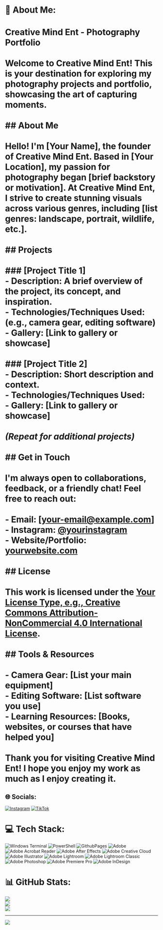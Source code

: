 # 💫 About Me:
# Creative Mind Ent - Photography Portfolio<br><br>Welcome to Creative Mind Ent! This is your destination for exploring my photography projects and portfolio, showcasing the art of capturing moments.<br><br>## About Me<br><br>Hello! I'm [Your Name], the founder of Creative Mind Ent. Based in [Your Location], my passion for photography began [brief backstory or motivation]. At Creative Mind Ent, I strive to create stunning visuals across various genres, including [list genres: landscape, portrait, wildlife, etc.].<br><br>## Projects<br><br>### [Project Title 1]<br>- Description: A brief overview of the project, its concept, and inspiration.<br>- Technologies/Techniques Used: (e.g., camera gear, editing software)<br>- Gallery: [Link to gallery or showcase]<br><br>### [Project Title 2]<br>- Description: Short description and context.<br>- Technologies/Techniques Used: <br>- Gallery: [Link to gallery or showcase]<br><br>*(Repeat for additional projects)*<br><br>## Get in Touch<br><br>I'm always open to collaborations, feedback, or a friendly chat! Feel free to reach out:<br><br>- Email: [your-email@example.com]<br>- Instagram: [@yourinstagram](https://www.instagram.com/yourinstagram)<br>- Website/Portfolio: [yourwebsite.com](http://yourwebsite.com)<br><br>## License<br><br>This work is licensed under the [Your License Type, e.g., Creative Commons Attribution-NonCommercial 4.0 International License](link-to-license).<br><br>## Tools & Resources<br><br>- Camera Gear: [List your main equipment]<br>- Editing Software: [List software you use]<br>- Learning Resources: [Books, websites, or courses that have helped you]<br><br>Thank you for visiting Creative Mind Ent! I hope you enjoy my work as much as I enjoy creating it.<br>


## 🌐 Socials:
[![Instagram](https://img.shields.io/badge/Instagram-%23E4405F.svg?logo=Instagram&logoColor=white)](https://instagram.com/mindcreative720) [![TikTok](https://img.shields.io/badge/TikTok-%23000000.svg?logo=TikTok&logoColor=white)](https://tiktok.com/@creative_mind254) 

# 💻 Tech Stack:
![Windows Terminal](https://img.shields.io/badge/Windows%20Terminal-%234D4D4D.svg?style=for-the-badge&logo=windows-terminal&logoColor=white) ![PowerShell](https://img.shields.io/badge/PowerShell-%235391FE.svg?style=for-the-badge&logo=powershell&logoColor=white) ![GithubPages](https://img.shields.io/badge/github%20pages-121013?style=for-the-badge&logo=github&logoColor=white) ![Adobe](https://img.shields.io/badge/adobe-%23FF0000.svg?style=for-the-badge&logo=adobe&logoColor=white) ![Adobe Acrobat Reader](https://img.shields.io/badge/Adobe%20Acrobat%20Reader-EC1C24.svg?style=for-the-badge&logo=Adobe%20Acrobat%20Reader&logoColor=white) ![Adobe After Effects](https://img.shields.io/badge/Adobe%20After%20Effects-9999FF.svg?style=for-the-badge&logo=Adobe%20After%20Effects&logoColor=white) ![Adobe Creative Cloud](https://img.shields.io/badge/Adobe%20Creative%20Cloud-DA1F26.svg?style=for-the-badge&logo=Adobe%20Creative%20Cloud&logoColor=white) ![Adobe Illustrator](https://img.shields.io/badge/adobe%20illustrator-%23FF9A00.svg?style=for-the-badge&logo=adobe%20illustrator&logoColor=white) ![Adobe Lightroom](https://img.shields.io/badge/Adobe%20Lightroom-31A8FF.svg?style=for-the-badge&logo=Adobe%20Lightroom&logoColor=white) ![Adobe Lightroom Classic](https://img.shields.io/badge/Adobe%20Lightroom%20Classic-31A8FF.svg?style=for-the-badge&logo=Adobe%20Lightroom%20Classic&logoColor=white) ![Adobe Photoshop](https://img.shields.io/badge/adobe%20photoshop-%2331A8FF.svg?style=for-the-badge&logo=adobe%20photoshop&logoColor=white) ![Adobe Premiere Pro](https://img.shields.io/badge/Adobe%20Premiere%20Pro-9999FF.svg?style=for-the-badge&logo=Adobe%20Premiere%20Pro&logoColor=white) ![Adobe InDesign](https://img.shields.io/badge/Adobe%20InDesign-49021F?style=for-the-badge&logo=adobeindesign&logoColor=FF3366)
# 📊 GitHub Stats:
![](https://github-readme-stats.vercel.app/api?username=CreativeMindEnt&theme=gruvbox&hide_border=false&include_all_commits=true&count_private=false)<br/>
![](https://github-readme-streak-stats.herokuapp.com/?user=CreativeMindEnt&theme=gruvbox&hide_border=false)<br/>
![](https://github-readme-stats.vercel.app/api/top-langs/?username=CreativeMindEnt&theme=gruvbox&hide_border=false&include_all_commits=true&count_private=false&layout=compact)

---
[![](https://visitcount.itsvg.in/api?id=CreativeMindEnt&icon=10&color=0)](https://visitcount.itsvg.in)

<!-- Proudly created with GPRM ( https://gprm.itsvg.in ) -->
